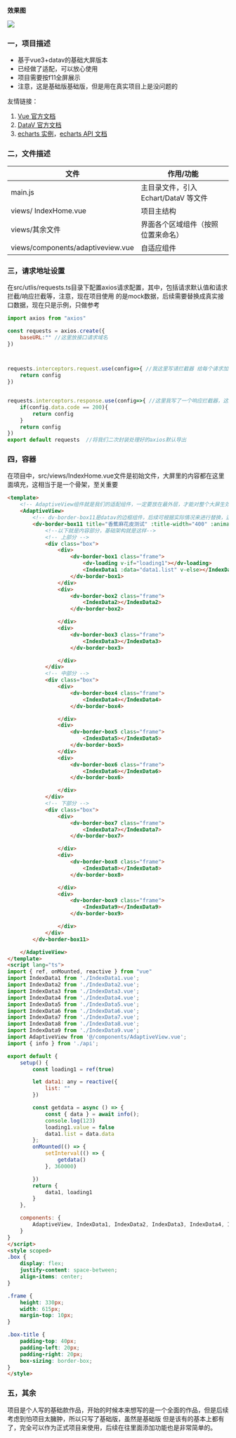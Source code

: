 **效果图**
<p>
    <img src="https://img520.com/s6LQ1j.png"/>
</p>

### 一，项目描述
- 基于vue3+datav的基础大屏版本
- 已经做了适配，可以放心使用
- 项目需要按f11全屏展示
- 注意，这是基础版基础版，但是用在真实项目上是没问题的

友情链接：

1.  [Vue 官方文档](https://cn.vuejs.org/v2/guide/instance.html)
2.  [DataV 官方文档](http://datav.jiaminghi.com/guide/)
3.  [echarts 实例](https://echarts.apache.org/examples/zh/index.html)，[echarts API 文档](https://echarts.apache.org/zh/api.html#echarts)


### 二，文件描述

| 文件                | 作用/功能                                                              |
| ------------------- | --------------------------------------------------------------------- |
| main.js             | 主目录文件，引入 Echart/DataV 等文件                                    |      
| views/ IndexHome.vue| 项目主结构                                                             |
| views/其余文件       | 界面各个区域组件（按照位置来命名）                                        |
| views/components/adaptiveview.vue | 自适应组件                                                |


### 三，请求地址设置
在src/utlis/requests.ts目录下配置axios请求配置，其中，包括请求默认值和请求拦截/响应拦截等，注意，现在项目使用
的是mock数据，后续需要替换成真实接口数据，现在只是示例，只做参考
```js
import axios from "axios"

const requests = axios.create({
    baseURL:"" //这里放接口请求域名
}) 



requests.interceptors.request.use(config=>{ //我这里写请拦截器 给每个请求加上请求头
    return config
})


requests.interceptors.response.use(config=>{ //这里我写了一个响应拦截器，这里对所有接口返回值是code的在控制台上打印响应成功
    if(config.data.code == 200){
        return config
    }
    return config
})
export default requests  //将我们二次封装处理好的axios默认导出

```
### 四，容器
在项目中，src/views/IndexHome.vue文件是初始文件，大屏里的内容都在这里面填充，这相当于是一个骨架，至关重要
```html
<template>
    <!-- AdaptiveView组件就是我们的适配组件，一定要放在最外层，才能对整个大屏生效 -->
    <AdaptiveView>  
        <!-- dv-border-box11是datav的边框组件，后续可根据实际情况来进行替换，边框要放在适配组件的下一层，层级不要错了 -->
        <dv-border-box11 title="香蕉麻花皮测试" :title-width="400" :animate="false" class="box-title">
            <!--以下就是内容部分，基础架构就是这样-->
            <!-- 上部分 -->
            <div class="box">
                <div>
                    <dv-border-box1 class="frame">
                        <dv-loading v-if="loading1"></dv-loading>
                        <IndexData1 :data="data1.list" v-else></IndexData1>
                    </dv-border-box1>
                </div>
                <div>
                    <dv-border-box2 class="frame">
                        <IndexData2></IndexData2>
                    </dv-border-box2>

                </div>
                <div>
                    <dv-border-box3 class="frame">
                        <IndexData3></IndexData3>
                    </dv-border-box3>

                </div>
            </div>
            <!-- 中部分 -->
            <div class="box">
                <div>
                    <dv-border-box4 class="frame">
                        <IndexData4></IndexData4>
                    </dv-border-box4>

                </div>
                <div>
                    <dv-border-box5 class="frame">
                        <IndexData5></IndexData5>
                    </dv-border-box5>
                </div>
                <div>
                    <dv-border-box6 class="frame">
                        <IndexData6></IndexData6>
                    </dv-border-box6>

                </div>
            </div>
            <!-- 下部分 -->
            <div class="box">
                <div>
                    <dv-border-box7 class="frame">
                        <IndexData7></IndexData7>
                    </dv-border-box7>

                </div>
                <div>
                    <dv-border-box8 class="frame">
                        <IndexData8></IndexData8>
                    </dv-border-box8>

                </div>
                <div>
                    <dv-border-box9 class="frame">
                        <IndexData9></IndexData9>
                    </dv-border-box9>

                </div>
            </div>
        </dv-border-box11>

    </AdaptiveView>
</template>
<script lang="ts">
import { ref, onMounted, reactive } from "vue"
import IndexData1 from './IndexData1.vue';
import IndexData2 from './IndexData2.vue';
import IndexData3 from './IndexData3.vue';
import IndexData4 from './IndexData4.vue';
import IndexData5 from './IndexData5.vue';
import IndexData6 from './IndexData6.vue';
import IndexData7 from './IndexData7.vue';
import IndexData8 from './IndexData8.vue';
import IndexData9 from './IndexData9.vue';
import AdaptiveView from '@/components/AdaptiveView.vue';
import { info } from './api';

export default {
    setup() {
        const loading1 = ref(true)

        let data1: any = reactive({
            list: ""
        })

        const getdata = async () => {
            const { data } = await info();
            console.log(123)
            loading1.value = false
            data1.list = data.data
        };
        onMounted(() => {
            setInterval(() => {
                getdata()
            }, 360000)

        })
        return {
            data1, loading1
        }
    },

    components: {
        AdaptiveView, IndexData1, IndexData2, IndexData3, IndexData4, IndexData5, IndexData6, IndexData7, IndexData8, IndexData9
    }
}
</script>
<style scoped>
.box {
    display: flex;
    justify-content: space-between;
    align-items: center;
}

.frame {
    height: 330px;
    width: 615px;
    margin-top: 10px;
}

.box-title {
    padding-top: 40px;
    padding-left: 20px;
    padding-right: 20px;
    box-sizing: border-box;
}
</style>
```

### 五，其余
项目是个人写的基础款作品，开始的时候本来想写的是一个全面的作品，但是后续考虑到怕项目太臃肿，所以只写了基础版，虽然是基础版
但是该有的基本上都有了，完全可以作为正式项目来使用，后续在往里面添加功能也是非常简单的。
